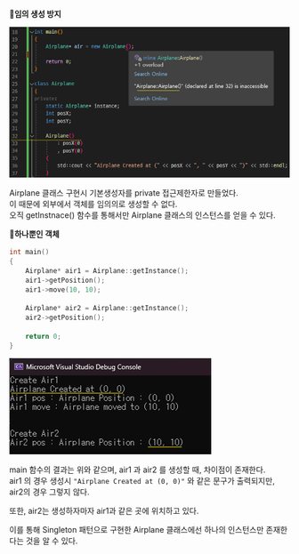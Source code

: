 
**🔻임의 생성 방지**

<img src="../../img/singleton_construction.png" wdith="">

Airplane 클래스 구현시 기본생성자를 private 접근제한자로 만들었다.</br>
이 때문에 외부에서 객체를 임의의로 생성할 수 없다.</br>
오직 getInstnace() 함수를 통해서만 Airplane 클래스의 인스턴스를 얻을 수 있다.</br>

**🔻하나뿐인 객체**

```cpp
int main()
{
	Airplane* air1 = Airplane::getInstance();
	air1->getPosition();
	air1->move(10, 10);

	Airplane* air2 = Airplane::getInstance();
	air2->getPosition();

	return 0;
}
```

<img src="../../img/singleton_result.png" wdith="">

main 함수의 결과는 위와 같으며, air1 과 air2 를 생성할 때, 차이점이 존재한다.</br>
air1 의 경우 생성시 `"Airplane Created at (0, 0)"` 와 같은 문구가 출력되지만, air2의 경우 그렇지 않다.</br>

또한, air2는 생성하자마자 air1과 같은 곳에 위치하고 있다.

이를 통해 Singleton 패턴으로 구현한 Airplane 클래스에선 하나의 인스턴스만 존재한다는 것을 알 수 있다.